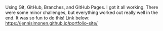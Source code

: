Using Git, GitHub, Branches, and GitHub Pages. I got it all working. There were some minor challenges, but everything worked out really well in the end. It was so fun to do this!
Link below:
https://jennisimonen.github.io/portfolio-site/

